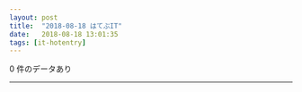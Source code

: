 ```yaml
---
layout: post
title:  "2018-08-18 はてぶIT"
date:   2018-08-18 13:01:35
tags: [it-hotentry]
---
```

0 件のデータあり

<hr>
